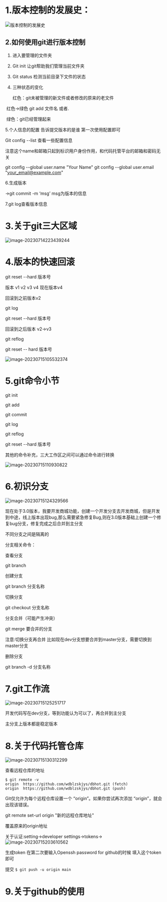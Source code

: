 # 1.版本控制的发展史：

![版本控制的发展史](C:\Users\减肥的小胖子\Desktop\关于Git\版本控制的发展史.png)

## 2.如何使用git进行版本控制

1. 进入要管理的文件夹

2. Git init 让git帮助我们管理当前文件夹

3. Git status 检测当前目录下文件的状态

4. 三种状态的变化

   红色：git未被管理的新文件或者修改的原来的老文件 

​       红色->绿色 git add 文件名 或者.

​      绿色：git已经管理起来 

 5.个人信息的配置 告诉提交版本的是谁 第一次使用配置即可

Git config --list 查看一些配置信息

注意这个name和邮箱只起到标识用户身份作用，和代码托管平台的邮箱和密码无关

git config --global user.name "Your Name"
git config --global user.email "your_email@example.com"

 6.生成版本

->git commit -m ‘msg’    msg为版本的信息

7.git log查看版本信息

#  3.关于git三大区域

![image-20230714223439244](C:\Users\减肥的小胖子\AppData\Roaming\Typora\typora-user-images\image-20230714223439244.png)

 

#  4.版本的快速回滚

git reset --hard 版本号

版本 v1 v2 v3 v4 现在版本v4

回滚到之前版本v2

git log

git reset --hard 版本号

回滚到之后版本 v2->v3

git reflog

git reset -- hard 版本号

![image-20230715105532374](C:\Users\减肥的小胖子\AppData\Roaming\Typora\typora-user-images\image-20230715105532374.png)

# 5.git命令小节

git init 

git add

git commit

git log

git reflog

git reset --hard 版本号

其他的命令补充，三大工作区之间可以通过命令进行转换

![image-20230715110930822](C:\Users\减肥的小胖子\AppData\Roaming\Typora\typora-user-images\image-20230715110930822.png)

# 6.初识分支

![image-20230715124329566](C:\Users\减肥的小胖子\AppData\Roaming\Typora\typora-user-images\image-20230715124329566.png)

现在处于3.0版本，我要开发商城功能，创建一个开发分支去开发商城，但是开发到中途，线上版本出现bug,那么需要紧急修复Bug,则在3.0版本基础上创建一个修复bug分支，修复完成之后合并到主分支

不同分支之间是隔离的 

分支相关命令：

查看分支

git branch 

创建分支

git branch 分支名称

切换分支 

git checkout 分支名称

分支合并（可能产生冲突）

git merge 要合并的分支

注意:切换分支再合并 比如现在dev分支想要合并到master分支，需要切换到master分支

删除分支 

git branch -d 分支名称

# 7.git工作流

![image-20230715125251717](C:\Users\减肥的小胖子\AppData\Roaming\Typora\typora-user-images\image-20230715125251717.png)

开发代码写在dev分支，等到功能认为可以了，再合并到主分支

主分支上版本都是稳定版本

# 8.关于代码托管仓库

![image-20230715130312299](C:\Users\减肥的小胖子\AppData\Roaming\Typora\typora-user-images\image-20230715130312299.png)

查看远程仓库的地址

   `$ git remote -v                                                                  origin  https://github.com/wdblzskjys/dbhot.git (fetch)                          origin  https://github.com/wdblzskjys/dbhot.git (push)                          `    

Git仅允许为每个远程仓库设置一个 “origin”。如果你尝试再次添加 “origin”，就会出现该错误。

git remote set-url origin "新的远程仓库地址"

覆盖原来的origin地址

关于认证:setting->developer settings->tokens->![image-20230715203610562](C:\Users\减肥的小胖子\AppData\Roaming\Typora\typora-user-images\image-20230715203610562.png)

生成token 在第二次要输入Openssh password for github的时候 填入这个token即可

提交     `$ git push -u origin main`    

# 9.关于github的使用


